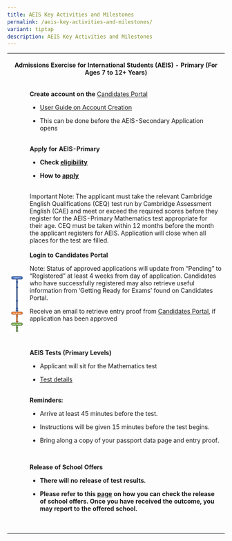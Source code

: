 ```yaml
---
title: AEIS Key Activities and Milestones
permalink: /aeis-key-activities-and-milestones/
variant: tiptap
description: AEIS Key Activities and Milestones
---
```

<table>
<tbody>
<tr>
<th rowspan="1" colspan="3">
<p>Admissions Exercise for International Students (AEIS) - Primary (For Ages
7 to 12+ Years)</p>
</th>
</tr>
<tr>
<td rowspan="1" colspan="1">
<div class="isomer-image-wrapper">
<img style="width: 100%" height="auto" width="100%" alt="aeis_key_activities_and_milestones_primary_image" src="/images/aeis_key_activities_and_milestones_primary6.png">
</div>
<p></p>
</td>
<td rowspan="1" colspan="2">
<p></p>
<p></p>
<p></p>
<p><strong>Create account on the&nbsp;</strong><a href="https://myexams.seab.gov.sg/auth/login" rel="noopener noreferrer nofollow" target="_blank"><u>Candidates Portal</u></a>
</p>
<ul data-tight="true" class="tight">
<li>
<p><a href="https://www.moe.gov.sg/-/media/files/international-students/aeis-user-guide-on-account-creation-in-cp.pdf" rel="noopener noreferrer nofollow" target="_blank"><u>User Guide on Account Creation</u></a>
</p>
</li>
<li>
<p>This can be done before the AEIS-Secondary Application opens</p>
</li>
</ul>
<p><strong><br>Apply for AEIS-Primary<br></strong>
</p>
<ul data-tight="true" class="tight">
<li>
<p><strong>Check <a href="https://www.seab.gov.sg/home/services/aeis/aeis-eligibility-criteria" rel="noopener noreferrer nofollow" target="_blank"><u>eligibility</u></a></strong>
</p>
</li>
<li>
<p><strong>How to&nbsp;<a href="https://www.seab.gov.sg/home/services/aeis/aeis-application-procedures" rel="noopener noreferrer nofollow" target="_blank"><u>apply</u></a></strong>
</p>
</li>
</ul>
<p>
<br>Important Note: The applicant must take the relevant Cambridge English
Qualifications (CEQ) test run by Cambridge Assessment English (CAE) and
meet or exceed the required scores before they register for the AEIS-Primary
Mathematics test appropriate for their age. CEQ must be taken within 12
months before the month the applicant registers for AEIS.&nbsp;Application
will close when all places for the test are filled.
<br>
<br><strong>Login to Candidates Portal&nbsp;</strong>
</p>
<p>Note: Status of approved applications will update from “Pending” to “Registered”
at least 4 weeks from day of application. Candidates who have successfully
registered may also retrieve useful information from ‘Getting Ready for
Exams’ found on Candidates Portal.</p>
<p></p>
<p>Receive an email to retrieve entry proof from&nbsp;<a href="https://myexams.seab.gov.sg/auth/login" rel="noopener noreferrer nofollow" target="_blank"><u>Candidates Portal</u></a>,
if application has been approved</p>
<p><strong>&nbsp;</strong>
</p>
<p><strong><br>AEIS Tests (Primary Levels)</strong>
</p>
<ul data-tight="true" class="tight">
<li>
<p>Applicant will sit for the Mathematics test</p>
</li>
<li>
<p><a href="https://www.seab.gov.sg/home/services/aeis/aeis-test-details" rel="noopener noreferrer nofollow" target="_blank"><u>Test details</u></a>
</p>
</li>
</ul>
<p><strong><br>Reminders:&nbsp;</strong> 
<br>
</p>
<ul data-tight="true" class="tight">
<li>
<p>Arrive at least 45 minutes before the test.</p>
</li>
<li>
<p>Instructions will be given 15 minutes before the test begins.</p>
</li>
<li>
<p>Bring along a copy of your passport data page and entry proof.</p>
</li>
</ul>
<p>&nbsp;</p>
<p></p>
<p><strong>Release of School Offers</strong>
</p>
<ul data-tight="true" class="tight">
<li>
<p><strong>There will no release of test results.</strong>
</p>
</li>
<li>
<p><strong>Please refer to this <a href="https://www.moe.gov.sg/international-students/aeis" rel="noopener noreferrer nofollow" target="_blank"><u>page</u></a> on how you can check the release of school offers. Once you have received the outcome, you may report to the offered school.&nbsp;</strong>
</p>
</li>
</ul>
<p>&nbsp;</p>
</td>
</tr>
</tbody>
</table>
<p></p>
